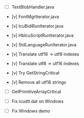 
- [ ] TextBlobHandler.java

- [v] FontMgrIterator.java
- [v] IcuBidiRunIterator.java
- [v] HbIcuScriptRunIterator.java
- [v] StdLanguageRunIterator.java

- [v] Translate utf16 -> utf8 indexes
- [v] Translate utf8 -> utf16 indexes

- [v] Try GetStringCritical
- [v] Remove all utf16 strings
- [ ] GetPrimitiveArrayCritical

- [ ] Fix icudtl.dat on Windows
- [ ] Fix Windows demo
